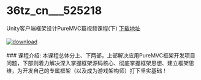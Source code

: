 # 36tz_cn___525218
Unity客户端框架设计PureMVC篇视频课程(下)
[下载地址](http://www.36tz.cn/article/525218 "下载地址")
<br/></br>[![download](http://36tz.cn/muke_img/2019_06_2-41.png "下载地址")](http://www.36tz.cn/article/525218 "下载地址")
<br/></br>### 课程介绍:
本课程总体分上、下两部，上部解决应用PureMVC框架开发项目问题，下部则着力解决深入掌握框架源码核心、彻底掌握框架思想、建立框架思维，为开发自己的专属框架（以及成为游戏架构师）打下坚实基础！


